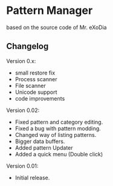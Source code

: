 Pattern Manager
=======================================
based on the source code of Mr. eXoDia

Changelog
---------

Version 0.x:

- small restore fix
- Process scanner
- File scanner
- Unicode support
- code improvements 

Version 0.02:

- Fixed pattern and category editing.
- Fixed a bug with pattern modding.
- Changed way of listing patterns.
- Bigger data buffers.
- Added pattern Updater
- Added a quick menu (Double click)

Version 0.01:

- Initial release.